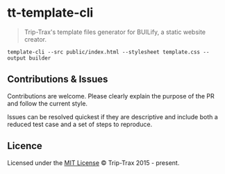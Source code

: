 # tt-template-cli

> Trip-Trax's template files generator for BUILify, a static website creator.

```shell
template-cli --src public/index.html --stylesheet template.css --output builder
```

## Contributions & Issues
Contributions are welcome. Please clearly explain the purpose of the PR and follow the current style.

Issues can be resolved quickest if they are descriptive and include both a reduced test case and a set of steps to reproduce.

## Licence
Licensed under the [MIT License](LICENSE) © Trip-Trax 2015 - present.
